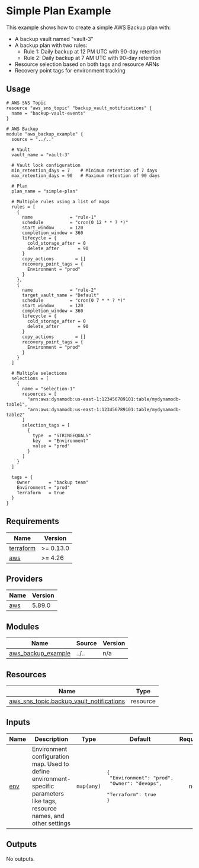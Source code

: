 <!-- BEGIN_TF_DOCS -->
# Simple Plan Example

This example shows how to create a simple AWS Backup plan with:
- A backup vault named "vault-3"
- A backup plan with two rules:
  - Rule 1: Daily backup at 12 PM UTC with 90-day retention
  - Rule 2: Daily backup at 7 AM UTC with 90-day retention
- Resource selection based on both tags and resource ARNs
- Recovery point tags for environment tracking

## Usage

```hcl
# AWS SNS Topic
resource "aws_sns_topic" "backup_vault_notifications" {
  name = "backup-vault-events"
}

# AWS Backup
module "aws_backup_example" {
  source = "../.."

  # Vault
  vault_name = "vault-3"

  # Vault lock configuration
  min_retention_days = 7    # Minimum retention of 7 days
  max_retention_days = 90   # Maximum retention of 90 days

  # Plan
  plan_name = "simple-plan"

  # Multiple rules using a list of maps
  rules = [
    {
      name              = "rule-1"
      schedule          = "cron(0 12 * * ? *)"
      start_window      = 120
      completion_window = 360
      lifecycle = {
        cold_storage_after = 0
        delete_after       = 90
      }
      copy_actions        = []
      recovery_point_tags = {
        Environment = "prod"
      }
    },
    {
      name              = "rule-2"
      target_vault_name = "Default"
      schedule          = "cron(0 7 * * ? *)"
      start_window      = 120
      completion_window = 360
      lifecycle = {
        cold_storage_after = 0
        delete_after       = 90
      }
      copy_actions        = []
      recovery_point_tags = {
        Environment = "prod"
      }
    }
  ]

  # Multiple selections
  selections = [
    {
      name = "selection-1"
      resources = [
        "arn:aws:dynamodb:us-east-1:123456789101:table/mydynamodb-table1",
        "arn:aws:dynamodb:us-east-1:123456789101:table/mydynamodb-table2"
      ]
      selection_tags = [
        {
          type  = "STRINGEQUALS"
          key   = "Environment"
          value = "prod"
        }
      ]
    }
  ]

  tags = {
    Owner       = "backup team"
    Environment = "prod"
    Terraform   = true
  }
}
```

<!-- BEGIN_TF_DOCS -->
## Requirements

| Name | Version |
|------|---------|
| <a name="requirement_terraform"></a> [terraform](#requirement\_terraform) | >= 0.13.0 |
| <a name="requirement_aws"></a> [aws](#requirement\_aws) | >= 4.26 |

## Providers

| Name | Version |
|------|---------|
| <a name="provider_aws"></a> [aws](#provider\_aws) | 5.89.0 |

## Modules

| Name | Source | Version |
|------|--------|---------|
| <a name="module_aws_backup_example"></a> [aws\_backup\_example](#module\_aws\_backup\_example) | ../.. | n/a |

## Resources

| Name | Type |
|------|------|
| [aws_sns_topic.backup_vault_notifications](https://registry.terraform.io/providers/hashicorp/aws/latest/docs/resources/sns_topic) | resource |

## Inputs

| Name | Description | Type | Default | Required |
|------|-------------|------|---------|:--------:|
| <a name="input_env"></a> [env](#input\_env) | Environment configuration map. Used to define environment-specific parameters like tags, resource names, and other settings | `map(any)` | <pre>{<br/>  "Environment": "prod",<br/>  "Owner": "devops",<br/>  "Terraform": true<br/>}</pre> | no |

## Outputs

No outputs.
<!-- END_TF_DOCS -->
<!-- END_TF_DOCS -->
